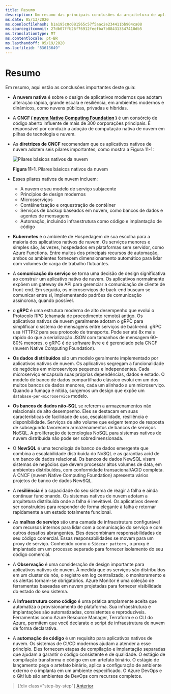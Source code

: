 ```yaml
---
title: Resumo
description: Um resumo das principais conclusões da arquitetura de aplicativos .NET nativos da nuvem para o guia do Azure/livro eletrônico.
ms.date: 05/13/2020
ms.openlocfilehash: b1a195c0c081565c57f5aac2e234411bb904ca08
ms.sourcegitcommit: 27db07ffb26f76912feefba7b884313547410db5
ms.translationtype: MT
ms.contentlocale: pt-BR
ms.lasthandoff: 05/19/2020
ms.locfileid: "83613649"
---
```

# <a name="summary"></a>Resumo

Em resumo, aqui estão as conclusões importantes deste guia:

- **A nuvem nativa** é sobre o design de aplicativos modernos que adotam alteração rápida, grande escala e resiliência, em ambientes modernos e dinâmicos, como nuvens públicas, privadas e híbridas.

- A **CNCF ( [nuvem Native Computing Foundation](https://www.cncf.io/) )** é um consórcio de código aberto influente de mais de 300 corporações principais. É responsável por conduzir a adoção de computação nativa de nuvem em pilhas de tecnologia e nuvem.

- As **diretrizes de CNCF** recomendam que os aplicativos nativos de nuvem adotem seis pilares importantes, como mostra a Figura 11-1:

  ![Pilares básicos nativos da nuvem](./media/cloud-native-foundational-pillars.png)

  **Figura 11-1**. Pilares básicos nativos da nuvem

- Esses pilares nativos de nuvem incluem:
  - A nuvem e seu modelo de serviço subjacente
  - Princípios de design modernos
  - Microsserviços
  - Contêinerização e orquestração de contêiner
  - Serviços de backup baseados em nuvem, como bancos de dados e agentes de mensagens
  - Automação, incluindo infraestrutura como código e implantação de código

- **Kubernetes** é o ambiente de Hospedagem de sua escolha para a maioria dos aplicativos nativos de nuvem. Os serviços menores e simples são, às vezes, hospedados em plataformas sem servidor, como Azure Functions. Entre muitos dos principais recursos de automação, ambos os ambientes fornecem dimensionamento automático para lidar com volumes de carga de trabalho flutuantes.

- A **comunicação do serviço** se torna uma decisão de design significativa ao construir um aplicativo nativo de nuvem. Os aplicativos normalmente expõem um gateway de API para gerenciar a comunicação de cliente de front-end. Em seguida, os microserviços de back-end buscam se comunicar entre si, implementando padrões de comunicação assíncrona, quando possível.

- o **gRPC** é uma estrutura moderna de alto desempenho que evolui o Protocolo RPC (chamada de procedimento remoto) antigo. Os aplicativos nativos de nuvem geralmente adotam o gRPC para simplificar o sistema de mensagens entre serviços de back-end. gRPC usa HTTP/2 para seu protocolo de transporte. Pode ser até 8x mais rápido do que a serialização JSON com tamanhos de mensagem 60-80% menores. o gRPC é de software livre e é gerenciado pela CNCF (nuvem Native Computing Foundation).

- **Os dados distribuídos** são um modelo geralmente implementado por aplicativos nativos de nuvem. Os aplicativos segregam a funcionalidade de negócios em microserviços pequenos e independentes. Cada microserviço encapsula suas próprias dependências, dados e estado. O modelo de banco de dados compartilhado clássico evolui em um dos muitos bancos de dados menores, cada um alinhado a um microserviço. Quando a fumaça é nítida, surgemos um design que expõe um `database-per-microservice` modelo.

- **Os bancos de dados não-SQL** se referem a armazenamentos não relacionais de alto desempenho. Eles se destacam em suas características de facilidade de uso, escalabilidade, resiliência e disponibilidade. Serviços de alto volume que exigem tempo de resposta de subsegundo favorecem armazenamentos de bancos de serviços NoSQL. A proliferação de tecnologias NoSQL para sistemas nativos de nuvem distribuída não pode ser sobredimensionada.

- O **NewSQL** é uma tecnologia de banco de dados emergente que combina a escalabilidade distribuída do NoSQL e as garantias acid de um banco de dados relacional. Os bancos de dados NewSQL visam sistemas de negócios que devem processar altos volumes de data, em ambientes distribuídos, com conformidade transacional/ACID completa. A CNCF (nuvem Native Computing Foundation) apresenta vários projetos de banco de dados NewSQL.

- A **resiliência** é a capacidade do seu sistema de reagir à falha e ainda continuar funcionando. Os sistemas nativos de nuvem adotam a arquitetura distribuída onde a falha é inevitável. Os aplicativos devem ser construídos para responder de forma elegante à falha e retornar rapidamente a um estado totalmente funcional.

- As **malhas de serviço** são uma camada de infraestrutura configurável com recursos internos para lidar com a comunicação do serviço e com outros desafios abrangentes. Eles descombinam responsabilidades de seu código comercial. Essas responsabilidades se movem para um proxy de serviço. Conhecido como o `Sidecar pattern` , o proxy é implantado em um processo separado para fornecer isolamento do seu código comercial.

- A **Observação** é uma consideração de design importante para aplicativos nativos de nuvem. À medida que os serviços são distribuídos em um cluster de nós, o registro em log centralizado, o monitoramento e os alertas tornam-se obrigatórios. Azure Monitor é uma coleção de ferramentas baseadas em nuvem projetadas para fornecer visibilidade do estado do seu sistema.

- A **Infraestrutura como código** é uma prática amplamente aceita que automatiza o provisionamento de plataforma. Sua infraestrutura e implantações são automatizadas, consistentes e reproduzíveis. Ferramentas como Azure Resource Manager, Terraform e o CLI do Azure, permitem que você declarate o script de infraestrutura de nuvem de forma declarativa.

- A **automação de código** é um requisito para aplicativos nativos de nuvem. Os sistemas de CI/CD modernos ajudam a atender a esse princípio. Eles fornecem etapas de compilação e implantação separadas que ajudam a garantir o código consistente e de qualidade. O estágio de compilação transforma o código em um artefato binário. O estágio de lançamento pega o artefato binário, aplica a configuração de ambiente externo e o implanta em um ambiente especificado. O Azure DevOps e o GitHub são ambientes de DevOps com recursos completos.

>[!div class="step-by-step"]
>[Anterior](application-bundles.md)
